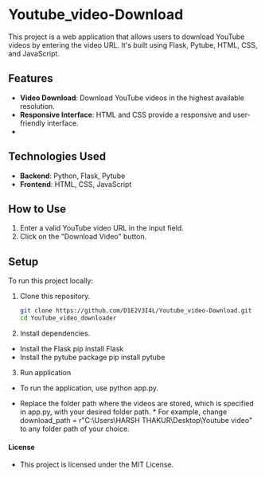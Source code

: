 ﻿# Youtube_video-Download


This project is a web application that allows users to download YouTube videos by entering the video URL. It's built using Flask, Pytube, HTML, CSS, and JavaScript.

## Features

- **Video Download**: Download YouTube videos in the highest available resolution.
- **Responsive Interface**: HTML and CSS provide a responsive and user-friendly interface.
- 

## Technologies Used

- **Backend**: Python, Flask, Pytube
- **Frontend**: HTML, CSS, JavaScript

## How to Use

1. Enter a valid YouTube video URL in the input field.
2. Click on the "Download Video" button.


## Setup

To run this project locally:

1. Clone this repository.
   ```bash
   git clone https://github.com/D1E2V3I4L/Youtube_video-Download.git
   cd YouTube_video_downloader

2. Install dependencies.
  
* Install the Flask pip install Flask
* Install the pytube package pip install pytube

3. Run application
  
* To run the application, use python app.py.

* Replace the folder path where the videos are stored, which is specified in app.py, with your desired folder path. * For example, change download_path = r"C:\Users\HARSH THAKUR\Desktop\Youtube video" to any folder path of your choice.




#### License
* This project is licensed under the MIT License.

